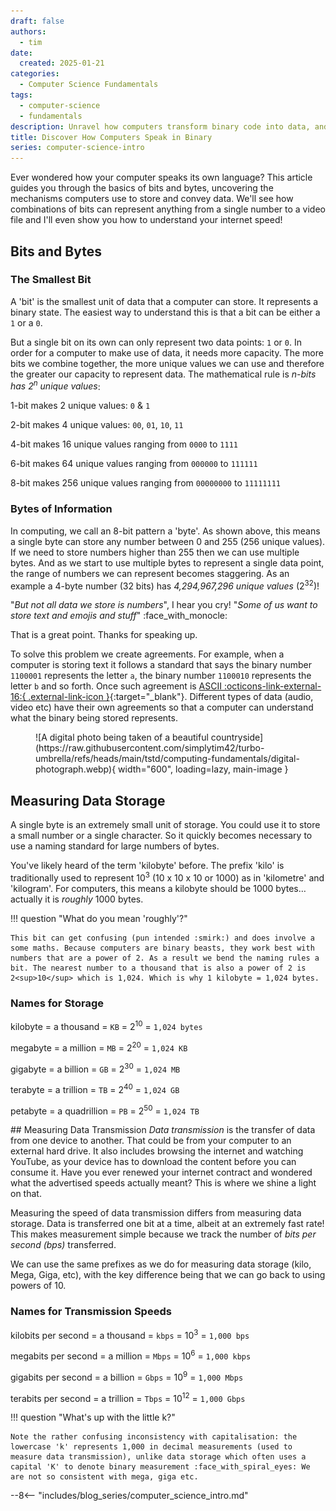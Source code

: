 ```yaml
---
draft: false
authors:
  - tim
date:
  created: 2025-01-21
categories:
  - Computer Science Fundamentals
tags:
  - computer-science
  - fundamentals
description: Unravel how computers transform binary code into data, and learn to decode your internet speed.
title: Discover How Computers Speak in Binary
series: computer-science-intro
---
```


Ever wondered how your computer speaks its own language? This article guides you through the basics of bits and bytes, uncovering the mechanisms computers use to store and convey data. We'll see how combinations of bits can represent anything from a single number to a video file and I'll even show you how to understand your internet speed!

<!-- more -->

## Bits and Bytes
### The Smallest Bit
A 'bit' is the smallest unit of data that a computer can store. It represents a binary state. The easiest way to understand this is that a bit can be either a `1` or a `0`.

But a single bit on its own can only represent two data points: `1` or `0`. In order for a computer to make use of data, it needs more capacity. The more bits we combine together, the more unique values we can use and therefore the greater our capacity to represent data.
The mathematical rule is _n-bits has 2<sup>n</sup> unique values_:


1-bit makes 2 unique values: `0` & `1`
  
2-bit makes 4 unique values: `00`, `01`, `10`, `11`
  
4-bit makes 16 unique values ranging from `0000` to `1111`
  
6-bit makes 64 unique values ranging from `000000` to `111111`
  
8-bit makes 256 unique values ranging from `00000000` to `11111111`


### Bytes of Information
In computing, we call an 8-bit pattern a 'byte'. As shown above, this means a single byte can store any number between 0 and 255 (256 unique values). If we need to store numbers higher than 255 then we can use multiple bytes. And as we start to use multiple bytes to represent a single data point, the range of numbers we can represent becomes staggering. As an example a 4-byte number (32 bits) has _4,294,967,296 unique values_ (2<sup>32</sup>)!

"_But not all data we store is numbers_", I hear you cry! "_Some of us want to store text and emojis and stuff_" :face_with_monocle:

That is a great point. Thanks for speaking up.

To solve this problem we create agreements. For example, when a computer is storing text it follows a standard that says the binary number `1100001` represents the letter `a`, the binary number `1100010` represents the letter `b` and so forth. Once such agreement is [ASCII :octicons-link-external-16:{ .external-link-icon }](https://en.wikipedia.org/wiki/ASCII){:target="_blank"}. Different types of data (audio, video etc) have their own agreements so that a computer can understand what the binary being stored represents.

<figure markdown="span">
  ![A digital photo being taken of a beautiful countryside](https://raw.githubusercontent.com/simplytim42/turbo-umbrella/refs/heads/main/tstd/computing-fundamentals/digital-photograph.webp){ width="600", loading=lazy, main-image }
</figure>


## Measuring Data Storage
A single byte is an extremely small unit of storage. You could use it to store a small number or a single character. So it quickly becomes necessary to use a naming standard for large numbers of bytes.

You've likely heard of the term 'kilobyte' before. The prefix 'kilo' is traditionally used to represent 10<sup>3</sup> (10 x 10 x 10 or 1000) as in 'kilometre' and 'kilogram'. For computers, this means a kilobyte should be 1000 bytes…actually it is _roughly_ 1000 bytes.

!!! question "What do you mean 'roughly'?"

    This bit can get confusing (pun intended :smirk:) and does involve a some maths. Because computers are binary beasts, they work best with numbers that are a power of 2. As a result we bend the naming rules a bit. The nearest number to a thousand that is also a power of 2 is 2<sup>10</sup> which is 1,024. Which is why 1 kilobyte = 1,024 bytes.


### Names for Storage
kilobyte = a thousand = `KB` = 2<sup>10</sup> = `1,024 bytes`

megabyte = a million = `MB` = 2<sup>20</sup> = `1,024 KB`

gigabyte = a billion = `GB` = 2<sup>30</sup> = `1,024 MB`

terabyte = a trillion = `TB` = 2<sup>40</sup> = `1,024 GB`

petabyte = a quadrillion = `PB` = 2<sup>50</sup> = `1,024 TB`


## Measuring Data Transmission
_Data transmission_ is the transfer of data from one device to another. That could be from your computer to an external hard drive. It also includes browsing the internet and watching YouTube, as your device has to download the content before you can consume it. Have you ever renewed your internet contract and wondered what the advertised speeds actually meant? This is where we shine a light on that.

Measuring the speed of data transmission differs from measuring data storage. Data is transferred one bit at a time, albeit at an extremely fast rate! This makes measurement simple because we track the number of _bits per second (bps)_ transferred.

We can use the same prefixes as we do for measuring data storage (kilo, Mega, Giga, etc), with the key difference being that we can go back to using powers of 10.

### Names for Transmission Speeds
kilobits per second = a thousand = `kbps` = 10<sup>3</sup> = `1,000 bps`

megabits per second = a million = `Mbps` = 10<sup>6</sup> = `1,000 kbps`

gigabits per second = a billion = `Gbps` = 10<sup>9</sup> = `1,000 Mbps`

terabits per second = a trillion = `Tbps` = 10<sup>12</sup> = `1,000 Gbps`


!!! question "What's up with the little k?"

    Note the rather confusing inconsistency with capitalisation: the lowercase 'k' represents 1,000 in decimal measurements (used to measure data transmission), unlike data storage which often uses a capital 'K' to denote binary measurement :face_with_spiral_eyes: We are not so consistent with mega, giga etc.


--8<-- "includes/blog_series/computer_science_intro.md"